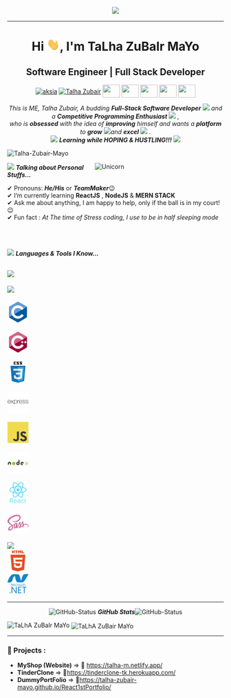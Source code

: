 <p align="center">
  <img src="https://c4.wallpaperflare.com/wallpaper/132/416/29/mr-robot-rami-malek-celebrities-tv-shows-wallpaper-preview.jpg" height="200"/>
</p>
<hr>
<h1 align="center">Hi <img src="https://raw.githubusercontent.com/ABSphreak/ABSphreak/master/gifs/Hi.gif" width="30px">, I'm TaLha ZuBaIr MaYo</h1>
<h2 align="center">Software Engineer | Full Stack Developer</h2>
<p align="center">
<a href="https://www.linkedin.com/in/talha-zubair-mayo/" target="blank"><img align="center" src="https://cdn.jsdelivr.net/npm/simple-icons@3.0.1/icons/linkedin.svg" alt="aksia" height="30" width="40" /></a>
<a href="https://web.facebook.com/TaLhA.ZuBaIr.MaYo/" target="blank"><img align="center" src="https://cdn.jsdelivr.net/npm/simple-icons@3.0.1/icons/facebook.svg" alt="Talha Zubair" height="30" width="40" /></a>
 <a href = "mailto:Tkashi328@gmail.com"><img align="center" src="https://simpleicons.org/icons/gmail.svg" height="30" width="40" /></a>
 <a href = "https://mywa.link/talhazubairmayo"><img align="center" src="https://simpleicons.org/icons/whatsapp.svg" height="30" width="40" /></a>
 <a href = "https://twitter.com/TaLhAZuBaIrMaY3"><img align="center" src="https://simpleicons.org/icons/twitter.svg" height="30" width="40" /></a>
 <a href = "https://www.instagram.com/talha.zubair.mayo/"><img align="center" src="https://simpleicons.org/icons/instagram.svg" height="30" width="40" /></a>
 <a href = "https://stackoverflow.com/users/11344397/talha-zubair-mayo"><img align="center" src="https://simpleicons.org/icons/stackoverflow.svg" height="30" width="40" /></a>
 
 

</p>
</p>



<p align="center">
  <em>
    This is ME, Talha Zubair, A budding <b>Full-Stack Software Developer</b> <img src="https://github.com/TheDudeThatCode/TheDudeThatCode/blob/master/Assets/Developer.gif" width="30px"> and a <b>Competitive Programming Enthusiast</b>&nbsp;<img src="https://github.com/TheDudeThatCode/TheDudeThatCode/blob/master/Assets/Designer.gif" width="36px">&nbsp,<br>who is <b>obsessed</b>
    with the idea of <b>improving</b> himself and wants a <b>platform</b> to 
    <b>grow</b> <img src="https://github.com/TheDudeThatCode/TheDudeThatCode/blob/master/Assets/Rocket.gif" width="18px">and 
    <b>excel</b> <img src="https://github.com/TheDudeThatCode/TheDudeThatCode/blob/master/Assets/Medal.gif" width="20px">&nbsp.
  </em> 
  <br>
  <img src="https://media.giphy.com/media/VgCDAzcKvsR6OM0uWg/giphy.gif" width="50" /> <b><i>Learning while HOPING & HUSTLING!!!</i></b> <img src="https://media.giphy.com/media/7j2hfyeVcDtf2/giphy.gif" width="50" />
</p>

<p align="left"> <img src="https://komarev.com/ghpvc/?username=Talha-Zubair-Mayo&label=Profile%20views&color=0e75b6&style=flat" alt="Talha-Zubair-Mayo" /> </p>
<img align="right" width=300px alt="Unicorn" src="https://media.giphy.com/media/3ohs4BSacFKI7A717y/giphy.gif" />

<img src="https://media.giphy.com/media/ObNTw8Uzwy6KQ/giphy.gif" width="30px">&nbsp;***Talking about Personal Stuffs...***

✔ Pronouns: ***He/His*** or ***TeamMaker***😉 <br>
✔ I’m currently learning **ReactJS**  , **NodeJS** & **MERN STACK**<br>
✔ Ask me about anything, I am happy to help, only if the ball is in my court!😉<br>
✔ Fun fact : *At The time of Stress coding, I use to be in half sleeping mode*<br><br><br><br>
 

<img src="https://media.giphy.com/media/ObNTw8Uzwy6KQ/giphy.gif" width="30px">&nbsp;***Languages & Tools I Know...***
<p align="left">
  


  <code> <img height="50" src="https://github.com/uannabi/-/blob/master/resource/git.svg"> </code>
  <code> <img height="50" src="https://github.com/uannabi/-/blob/master/resource/other/mongodb-ar21.svg"> </code>
  <code> <img height="50" src="https://raw.githubusercontent.com/devicons/devicon/master/icons/c/c-original.svg"> </code>
  <code> <img height="50" src="https://raw.githubusercontent.com/devicons/devicon/master/icons/cplusplus/cplusplus-original.svg"> </code>
  <code> <img height="50" src="https://raw.githubusercontent.com/devicons/devicon/master/icons/css3/css3-original-wordmark.svg"> </code>
  <code> <img height="50" src="https://raw.githubusercontent.com/devicons/devicon/master/icons/express/express-original-wordmark.svg"> </code>
  <code> <img height="50" src="https://raw.githubusercontent.com/devicons/devicon/master/icons/javascript/javascript-original.svg"> </code>
  <code> <img height="50" src="https://raw.githubusercontent.com/devicons/devicon/master/icons/nodejs/nodejs-original-wordmark.svg"> </code>
  <code> <img height="50" src="https://raw.githubusercontent.com/devicons/devicon/master/icons/react/react-original-wordmark.svg"> </code>
  <code> <img height="50" src="https://raw.githubusercontent.com/devicons/devicon/master/icons/sass/sass-original.svg"> </code>
  <code> <img height="50" src="  https://raw.githubusercontent.com/detain/svg-logos/780f25886640cef088af994181646db2f6b1a3f8/svg/selenium-logo.svg
"> </code>
    <code> <img height="50" src="https://raw.githubusercontent.com/devicons/devicon/7a4ca8aa871d6dca81691e018d31eed89cb70a76/icons/html5/html5-plain-wordmark.svg"> </code>
    <code><img height="50" src=" https://raw.githubusercontent.com/devicons/devicon/master/icons/dot-net/dot-net-plain-wordmark.svg"></code>
     
<hr>
  <p align="center">
 <img src="https://media.giphy.com/media/8UHRm5oY4k4FDxq5QG/giphy.gif" width="30px" alt="GitHub-Status"/>&nbsp;<i><b>GitHub Stats</b></i><img src="https://media.giphy.com/media/8UHRm5oY4k4FDxq5QG/giphy.gif" width="30px" alt="GitHub-Status"/></p>
<p><img align="left" src="https://github-readme-stats.vercel.app/api/top-langs?username=Talha-Zubair-Mayo&show_icons=true&locale=en&layout=compact" alt="TaLhA ZuBaIr MaYo" /></p>

<p>&nbsp;<img align="center" src="https://github-readme-stats.vercel.app/api?username=Talha-Zubair-Mayo&show_icons=true&locale=en" alt="TaLhA ZuBair MaYo" width="410" /></p>

<hr>

### :medal_sports: Projects :
- 	 **MyShop (Website)** => :link:	https://talha-m.netlify.app/
- 	 **TinderClone** => :link:https://tinderclone-tk.herokuapp.com/
- 	 **DummyPortFolio** => :link:https://talha-zubair-mayo.github.io/React1stPortfolio/
